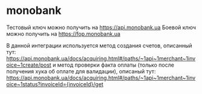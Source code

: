 # monobank

Тестовый ключ можно получить на https://api.monobank.ua
Боевой ключ можно получить на https://fop.monobank.ua

В данной интеграции используется метод создания счетов, описанный тут: https://api.monobank.ua/docs/acquiring.html#/paths/~1api~1merchant~1invoice~1create/post
и метод проверки факта оплаты (только после получения хука об оплате для валидации), описаный тут: https://api.monobank.ua/docs/acquiring.html#/paths/~1api~1merchant~1invoice~1status?invoiceId={invoiceId}/get
